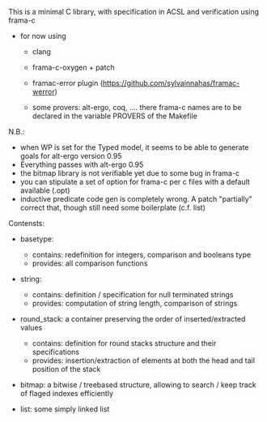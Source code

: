 This is a minimal C library, with specification in ACSL and verification using frama-c

* for now using
  * clang
  * frama-c-oxygen + patch
  * framac-error plugin (https://github.com/sylvainnahas/framac-werror)
  
  * some provers: alt-ergo, coq, ....
    there frama-c names are to be declared in the variable PROVERS of the Makefile
    
N.B.: 
* when WP is set for the Typed model, it seems to be able to generate goals for alt-ergo version 0.95
* Everything passes with alt-ergo 0.95
* the bitmap library is not verifiable yet due to some bug in frama-c          
* you can stipulate a set of option for frama-c per c files with a default available (<filename>.opt)
* inductive predicate code gen is completely wrong. A patch "partially" correct that, though still need some boilerplate (c.f. list)


Contensts:
* basetype:
  - contains: redefinition for integers, comparison and booleans type
  - provides: all comparison functions

* string:
  - contains: definition / specification for null terminated strings
  - provides: computation of string length, comparison of strings

* round_stack: a container preserving the order of inserted/extracted values
  - contains: definition for round stacks structure and their specifications
  - provides: insertion/extraction of elements at both the head and tail position of the stack
  
* bitmap: a bitwise / treebased structure, allowing to search / keep track of flaged indexes efficiently

* list: some simply linked list
  